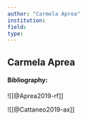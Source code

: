 ```yaml
---
author: "Carmela Aprea"
institution:
field:
type:
---
```


## Carmela Aprea
#### Bibliography:

![[@Aprea2019-rf]]

![[@Cattaneo2019-ax]]